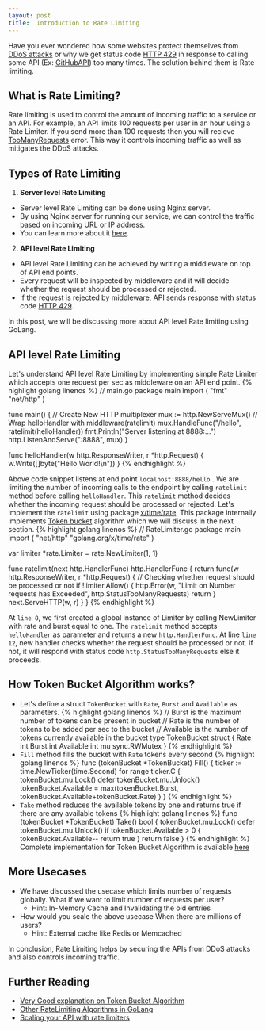 ```yaml
---
layout: post
title:  Introduction to Rate Limiting
---
```


  Have you ever wondered how some websites protect themselves from [DDoS attacks](https://en.wikipedia.org/wiki/Denial-of-service_attack) or why we get status code [HTTP 429](https://tools.ietf.org/html/rfc6585#section-4) in response to calling some API (Ex: [GitHubAPI](https://developer.github.com/v3/)) too many times. The solution behind them is Rate limiting.

## What is Rate Limiting?
   Rate limiting is used to control the amount of incoming traffic to a service or an API. For example, an API limits 100 requests per user in an hour using a Rate Limiter. If you send more than 100 requests then you will recieve [TooManyRequests](https://tools.ietf.org/html/rfc6585#section-4) error. This way it controls incoming traffic as well as mitigates the DDoS attacks.

## Types of Rate Limiting
1. **Server level Rate Limiting**
  - Server level Rate Limiting can be done using Nginx server. 
  - By using Nginx server for running our service, we can control the traffic based on incoming URL or IP address. 
  - You can learn more about it [here](https://www.freecodecamp.org/news/nginx-rate-limiting-in-a-nutshell-128fe9e0126c/).

2. **API level Rate Limiting**
  - API level Rate Limiting can be achieved by writing a middleware on top of API end points.
  - Every request will be inspected by middleware and it will decide whether the request should be processed or rejected.
  - If the request is rejected by middleware, API sends response with status code [HTTP 429](https://tools.ietf.org/html/rfc6585#section-4).
   
In this post, we will be discussing more about API level Rate limiting using GoLang.

## API level Rate Limiting
  Let's understand API level Rate Limiting by implementing simple Rate Limiter which accepts one request per sec as middleware on an API end point. 
  {% highlight golang linenos %}
  // main.go
  package main
  import (
    "fmt"
    "net/http"
  )

  func main() {
    // Create New HTTP multiplexer
    mux := http.NewServeMux()
    // Wrap helloHandler with middleware(ratelimit) 
    mux.HandleFunc("/hello", ratelimit(helloHandler))
    fmt.Println("Server listening at 8888:...")
    http.ListenAndServe(":8888", mux)
  }

  func helloHandler(w http.ResponseWriter, r *http.Request) {
    w.Write([]byte("Hello World!\n"))
  }
  {% endhighlight %}

  Above code snippet listens at end point `localhost:8888/hello` . We are limiting the number of incoming calls to the endpoint by calling `ratelimit` method before calling `helloHandler`. This `ratelimit` method decides whether the incoming request should be processed or rejected. 
  Let's implement the `ratelimit` using package [x/time/rate](golang.org/x/time/rate). This package internally implements [Token bucket](https://en.wikipedia.org/wiki/Token_bucket) algorithm which we will discuss in the next section.
  {% highlight golang linenos %}
  // RateLimiter.go
  package main
  import (
    "net/http"
    "golang.org/x/time/rate"
  )

  var limiter *rate.Limiter = rate.NewLimiter(1, 1)

  func ratelimit(next http.HandlerFunc) http.HandlerFunc {
    return func(w http.ResponseWriter, r *http.Request) {
      // Checking whether request should be processed or not
      if !limiter.Allow() {
        http.Error(w, "Limit on Number requests has Exceeded", http.StatusTooManyRequests)
        return
      }
      next.ServeHTTP(w, r)
    }
  }
  {% endhighlight %}

  At `line 8`, we first created a global instance of Limiter by calling NewLimiter with rate and burst equal to one. The `ratelimit` method accepts `helloHandler` as parameter and returns a new `http.HandlerFunc`. At line `line 12`, new handler checks whether the request should be processed or not. If not, it will respond with status code `http.StatusTooManyRequests` else it proceeds.

## How Token Bucket Algorithm works?
  - Let's define a struct `TokenBucket` with `Rate`, `Burst` and `Available` as parameters.
    {% highlight golang linenos %}
      // Burst is the maximum number of tokens can be present in bucket
      // Rate is the number of tokens to be added per sec to the bucket
      // Available is the number of tokens currently available in the bucket
      type TokenBucket struct {
        Rate      int
        Burst     int
        Available int
        mu        sync.RWMutex
      }
    {% endhighlight %}
  - `Fill` method fills the bucket with `Rate` tokens every second
      {% highlight golang linenos %}
        func (tokenBucket *TokenBucket) Fill() {
          ticker := time.NewTicker(time.Second)
          for range ticker.C {
            tokenBucket.mu.Lock()
            defer tokenBucket.mu.Unlock()
            tokenBucket.Available = max(tokenBucket.Burst, tokenBucket.Available+tokenBucket.Rate)
          }
        }
      {% endhighlight %}
  - `Take` method reduces the available tokens by one and returns true if there are any available tokens
    {% highlight golang linenos %}
      func (tokenBucket *TokenBucket) Take() bool {
        tokenBucket.mu.Lock()
        defer tokenBucket.mu.Unlock()
        if tokenBucket.Available > 0 {
          tokenBucket.Available--
          return true
        }
        return false
      }
    {% endhighlight %}
  Complete implementation for Token Bucket Algorithm is available [here](https://github.com/leninkumar31/GoTutorials/blob/master/TokenBucket/TokenBucket.go)
## More Usecases
  - We have discussed the usecase which limits number of requests globally. What if we want to limit number of requests per user?
    - Hint: In-Memory Cache and Invalidating the old entries
  - How would you scale the above usecase When there are millions of users?
    - Hint: External cache like Redis or Memcached

In conclusion, Rate Limiting helps by securing the APIs from DDoS attacks and also controls incoming traffic.

## Further Reading
  - [Very Good explanation on Token Bucket Algorithm](https://github.com/vladimir-bukhtoyarov/bucket4j/blob/master/doc-pages/token-bucket-brief-overview.md)
  - [Other RateLimiting Algorithms in GoLang](https://medium.com/@justin.graber/rate-limiting-in-golang-f3ed2c62df36)
  - [Scaling your API with rate limiters](https://stripe.com/blog/rate-limiters)